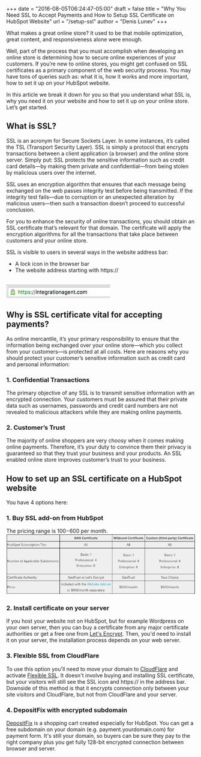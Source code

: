 +++
date = "2016-08-05T06:24:47-05:00"
draft = false
title = "Why You Need SSL to Accept Payments and How to Setup SSL Certificate on HubSpot Website"
url = "/setup-ssl"
author = "Denis Lunev"
+++



What makes a great online store? It used to be that mobile optimization,
great content, and responsiveness alone were enough.

Well, part of the process that you must accomplish when developing an
online store is determining how to secure online experiences of your
customers. If you’re new to online stores, you might get confused on SSL
certificates as a primary component of the web security process. You may
have tons of queries such as: what it is, how it works and more
important, how to set it up on your HubSpot website.

In this article we break it down for you so that you
understand what SSL is, why you need it on your website and how to set
it up on your online store. Let’s get started.

What is SSL?
------------
  
   
SSL is an acronym for Secure Sockets Layer. In some instances, it’s
called the TSL (Transport Security Layer). SSL is simply a protocol that
encrypts transactions between a client application (a browser) and the
online store server. Simply put: SSL protects the sensitive information
such as credit card details—by making them private and confidential—from
being stolen by malicious users over the internet.

SSL uses an encryption algorithm that ensures that each message being
exchanged on the web passes integrity test before being transmitted. If
the integrity test fails—due to corruption or an unexpected alteration
by malicious users—then such a transaction doesn’t proceed to successful
conclusion.

For you to enhance the security of online transactions, you should
obtain an SSL certificate that’s relevant for that domain. The
certificate will apply the encryption algorithms for all the
transactions that take place between customers and your online store.

SSL is visible to users in several ways in the website address bar:

- A lock icon in the browser bar
- The website address starting with https://
<br/>
<img src="/img/why-ssl/ssl_icon.png"/>
<br/>

Why is SSL certificate vital for accepting payments?
----------------------------------------------------

As online mercantile, it’s your primary responsibility to ensure that
the information being exchanged over your online store—which you collect
from your customers—is protected at all costs. Here are reasons why you
should protect your customer’s sensitive information such as credit card
and personal information:

### 1. Confidential Transactions

The primary objective of any SSL is to transmit sensitive information
with an encrypted connection. Your customers must be assured that their
private data such as usernames, passwords and credit card numbers are
not revealed to malicious attackers while they are making online
payments.

### 2. Customer’s Trust

The majority of online shoppers are very choosy when it comes making
online payments. Therefore, it’s your duty to convince them their
privacy is guaranteed so that they trust your business and your
products. An SSL enabled online store improves customer’s trust to your
business.

How to set up an SSL certificate on a HubSpot website
-----------------------------------------------------

You have 4 options here:
### 1. Buy SSL add-on from HubSpot
The pricing range is $100-$600 per month. <br/>
<a href="http://www.hubspot.com/products/website/ssl"><img src="/img/why-ssl/hubspot_ssl.png"/></a>
<br />

### 2. Install certificate on your server
If you host your website not on HubSpot, but for example Wordpress on your own server, then you can buy a certificate from any major certificate authorities or get a free one from <a href="https://letsencrypt.org/">Let's Encrypt</a>.
Then, you'd need to install it on your server, the installation process depends on your web server. 

### 3. Flexible SSL from CloudFlare 
To use this option you'll need to move your domain to <a href="https://www.cloudflare.com/">CloudFlare</a> and activate <a href="https://www.cloudflare.com/ssl/">Flexible SSL</a>.
It doesn't involve buying and installing SSL certificate, but your visitors will still see the SSL icon and https:// in the address bar.
Downside of this method is that it encrypts connection only between your site visitors and CloudFlare, but not from CloudFlare and your server.   

### 4. DepositFix with encrypted subdomain
<a href="http://depositfix.com">DepositFix</a> is a shopping cart created especially for HubSpot. You can get a free subdomain on your domain (e.g. payment.yourdomain.com) for payment form.
It's still your domain, so buyers can be sure they pay to the right company plus you get fully 128-bit encrypted connection between browser and server. 
 









